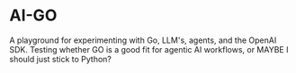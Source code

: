 # AI-GO

A playground for experimenting with Go, LLM's, agents, and the OpenAI SDK. Testing whether GO is a good fit for agentic AI workflows, or MAYBE  I should just stick to Python?